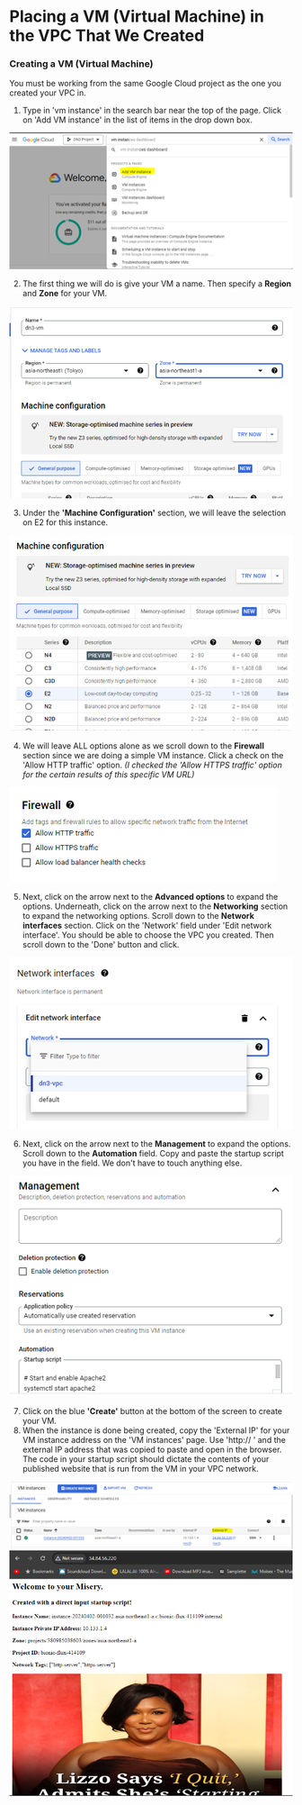 # Placing a VM (Virtual Machine) in the VPC That We Created

### Creating a VM (Virtual Machine)
You must be working from the same Google Cloud project as the one you created your VPC in.
1. Type in 'vm instance' in the search bar near the top of the page. Click on 'Add VM instance' in the list of items in the drop down box.

<img src="https://github.com/dn30001/GCP-VPC-documentation/blob/main/-01%20compute%20engine%20vm.PNG">

2. The first thing we will do is give your VM a name.  Then specify a <b>Region</b> and <b>Zone</b> for your VM.

<img src="https://github.com/dn30001/GCP-VPC-documentation/blob/main/-02%20name%20and%20region.PNG">

3. Under the <b>'Machine Configuration'</b> section, we will leave the selection on E2 for this instance.

<img src="https://github.com/dn30001/GCP-VPC-documentation/blob/main/-03%20machine%20configuration%201.PNG">

4. We will leave ALL options alone as we scroll down to the <b>Firewall</b> section since we are doing a simple VM instance.  Click a check on the 'Allow HTTP traffic' option.  <i>(I checked the 'Allow HTTPS traffic' option for the certain results of this specific VM URL)</i>

<img src="https://github.com/dn30001/GCP-VPC-documentation/blob/main/-04%20Firewall.PNG">

5. Next, click on the arrow next to the <b>Advanced options</b> to expand the options. Underneath, click on the arrow next to the  <b>Networking</b> section to expand the networking options.  Scroll down to the <b>Network interfaces</b> section.  Click on the 'Network' field under 'Edit network interface'.  You should be able to choose the VPC you created. Then scroll down to the 'Done' button and click.

<img src="https://github.com/dn30001/GCP-VPC-documentation/blob/main/-05%20network%20interface.PNG">

6. Next, click on the arrow next to the <b>Management</b> to expand the options.  Scroll down to the <b>Automation</b> field. Copy and paste the startup script you have in the field. We don't have to touch anything else.

<img src="https://github.com/dn30001/GCP-VPC-documentation/blob/main/-06%20startup%20script.PNG">

7. Click on the blue <b>'Create'</b> button at the bottom of the screen to create your VM.
8. When the instance is done being created, copy the 'External IP' for your VM instance address on the 'VM instances' page.  Use 'http://   ' and the external IP address that was copied to paste and open in the browser. The code in your startup script should dictate the contents of your published website that is run from the VM in your VPC network.

<img src="https://github.com/dn30001/GCP-VPC-documentation/blob/main/-07%20external%20ip.PNG">

<img src="https://github.com/dn30001/GCP-VPC-documentation/blob/main/The%20Resulting%20Screenshot.PNG">
  
